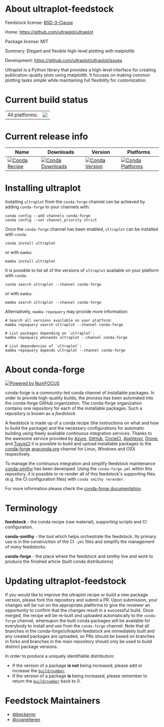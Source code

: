 About ultraplot-feedstock
=========================

Feedstock license: [BSD-3-Clause](https://github.com/conda-forge/ultraplot-feedstock/blob/main/LICENSE.txt)

Home: https://github.com/ultraplot/ultraplot

Package license: MIT

Summary: Elegant and flexible high-level plotting with matplotlib

Development: https://github.com/ultraplot/ultraplot/issues

Ultraplot is a Python library that provides a high-level interface for creating
publication-quality plots using matplotlib. It focuses on making common plotting
tasks simple while maintaining full flexibility for customization.


Current build status
====================


<table><tr><td>All platforms:</td>
    <td>
      <a href="https://dev.azure.com/conda-forge/feedstock-builds/_build/latest?definitionId=24557&branchName=main">
        <img src="https://dev.azure.com/conda-forge/feedstock-builds/_apis/build/status/ultraplot-feedstock?branchName=main">
      </a>
    </td>
  </tr>
</table>

Current release info
====================

| Name | Downloads | Version | Platforms |
| --- | --- | --- | --- |
| [![Conda Recipe](https://img.shields.io/badge/recipe-ultraplot-green.svg)](https://anaconda.org/conda-forge/ultraplot) | [![Conda Downloads](https://img.shields.io/conda/dn/conda-forge/ultraplot.svg)](https://anaconda.org/conda-forge/ultraplot) | [![Conda Version](https://img.shields.io/conda/vn/conda-forge/ultraplot.svg)](https://anaconda.org/conda-forge/ultraplot) | [![Conda Platforms](https://img.shields.io/conda/pn/conda-forge/ultraplot.svg)](https://anaconda.org/conda-forge/ultraplot) |

Installing ultraplot
====================

Installing `ultraplot` from the `conda-forge` channel can be achieved by adding `conda-forge` to your channels with:

```
conda config --add channels conda-forge
conda config --set channel_priority strict
```

Once the `conda-forge` channel has been enabled, `ultraplot` can be installed with `conda`:

```
conda install ultraplot
```

or with `mamba`:

```
mamba install ultraplot
```

It is possible to list all of the versions of `ultraplot` available on your platform with `conda`:

```
conda search ultraplot --channel conda-forge
```

or with `mamba`:

```
mamba search ultraplot --channel conda-forge
```

Alternatively, `mamba repoquery` may provide more information:

```
# Search all versions available on your platform:
mamba repoquery search ultraplot --channel conda-forge

# List packages depending on `ultraplot`:
mamba repoquery whoneeds ultraplot --channel conda-forge

# List dependencies of `ultraplot`:
mamba repoquery depends ultraplot --channel conda-forge
```


About conda-forge
=================

[![Powered by
NumFOCUS](https://img.shields.io/badge/powered%20by-NumFOCUS-orange.svg?style=flat&colorA=E1523D&colorB=007D8A)](https://numfocus.org)

conda-forge is a community-led conda channel of installable packages.
In order to provide high-quality builds, the process has been automated into the
conda-forge GitHub organization. The conda-forge organization contains one repository
for each of the installable packages. Such a repository is known as a *feedstock*.

A feedstock is made up of a conda recipe (the instructions on what and how to build
the package) and the necessary configurations for automatic building using freely
available continuous integration services. Thanks to the awesome service provided by
[Azure](https://azure.microsoft.com/en-us/services/devops/), [GitHub](https://github.com/),
[CircleCI](https://circleci.com/), [AppVeyor](https://www.appveyor.com/),
[Drone](https://cloud.drone.io/welcome), and [TravisCI](https://travis-ci.com/)
it is possible to build and upload installable packages to the
[conda-forge](https://anaconda.org/conda-forge) [anaconda.org](https://anaconda.org/)
channel for Linux, Windows and OSX respectively.

To manage the continuous integration and simplify feedstock maintenance
[conda-smithy](https://github.com/conda-forge/conda-smithy) has been developed.
Using the ``conda-forge.yml`` within this repository, it is possible to re-render all of
this feedstock's supporting files (e.g. the CI configuration files) with ``conda smithy rerender``.

For more information please check the [conda-forge documentation](https://conda-forge.org/docs/).

Terminology
===========

**feedstock** - the conda recipe (raw material), supporting scripts and CI configuration.

**conda-smithy** - the tool which helps orchestrate the feedstock.
                   Its primary use is in the construction of the CI ``.yml`` files
                   and simplify the management of *many* feedstocks.

**conda-forge** - the place where the feedstock and smithy live and work to
                  produce the finished article (built conda distributions)


Updating ultraplot-feedstock
============================

If you would like to improve the ultraplot recipe or build a new
package version, please fork this repository and submit a PR. Upon submission,
your changes will be run on the appropriate platforms to give the reviewer an
opportunity to confirm that the changes result in a successful build. Once
merged, the recipe will be re-built and uploaded automatically to the
`conda-forge` channel, whereupon the built conda packages will be available for
everybody to install and use from the `conda-forge` channel.
Note that all branches in the conda-forge/ultraplot-feedstock are
immediately built and any created packages are uploaded, so PRs should be based
on branches in forks and branches in the main repository should only be used to
build distinct package versions.

In order to produce a uniquely identifiable distribution:
 * If the version of a package **is not** being increased, please add or increase
   the [``build/number``](https://docs.conda.io/projects/conda-build/en/latest/resources/define-metadata.html#build-number-and-string).
 * If the version of a package **is** being increased, please remember to return
   the [``build/number``](https://docs.conda.io/projects/conda-build/en/latest/resources/define-metadata.html#build-number-and-string)
   back to 0.

Feedstock Maintainers
=====================

* [@beckermr](https://github.com/beckermr/)
* [@cvanelteren](https://github.com/cvanelteren/)


<!-- dummy commit to enable rerendering -->

